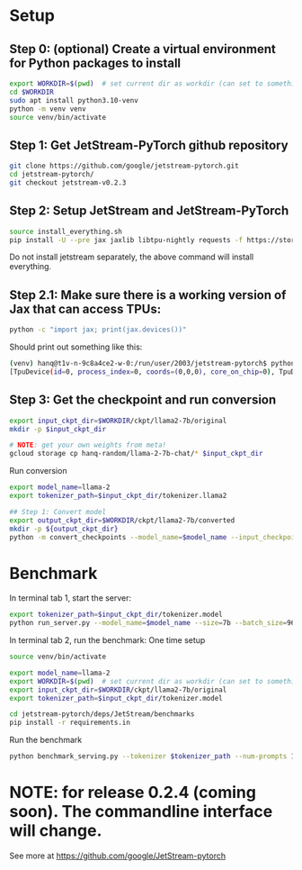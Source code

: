 # Setup

## Step 0: (optional) Create a virtual environment for Python packages to install

```bash
export WORKDIR=$(pwd)  # set current dir as workdir (can set to something else)
cd $WORKDIR
sudo apt install python3.10-venv
python -m venv venv
source venv/bin/activate
```

## Step 1: Get JetStream-PyTorch github repository

```bash
git clone https://github.com/google/jetstream-pytorch.git
cd jetstream-pytorch/
git checkout jetstream-v0.2.3
```

## Step 2: Setup JetStream and JetStream-PyTorch
```bash
source install_everything.sh
pip install -U --pre jax jaxlib libtpu-nightly requests -f https://storage.googleapis.com/jax-releases/jax_nightly_releases.html -f https://storage.googleapis.com/jax-releases/libtpu_releases.html
```


Do not install jetstream separately, the above command will install everything.

## Step 2.1: Make sure there is a working version of Jax that can access TPUs:

```bash
python -c "import jax; print(jax.devices())"
```

Should print out something like this:

```bash
(venv) hanq@t1v-n-9c8a4ce2-w-0:/run/user/2003/jetstream-pytorch$ python -c "import jax; print(jax.devices())"
[TpuDevice(id=0, process_index=0, coords=(0,0,0), core_on_chip=0), TpuDevice(id=1, process_index=0, coords=(1,0,0), core_on_chip=0), TpuDevice(id=2, process_index=0, coords=(0,1,0), core_on_chip=0), TpuDevice(id=3, process_index=0, coords=(1,1,0), core_on_chip=0), TpuDevice(id=4, process_index=0, coords=(0,2,0), core_on_chip=0), TpuDevice(id=5, process_index=0, coords=(1,2,0), core_on_chip=0), TpuDevice(id=6, process_index=0, coords=(0,3,0), core_on_chip=0), TpuDevice(id=7, process_index=0, coords=(1,3,0), core_on_chip=0)]
```


## Step 3: Get the checkpoint and run conversion

```bash
export input_ckpt_dir=$WORKDIR/ckpt/llama2-7b/original
mkdir -p $input_ckpt_dir

# NOTE: get your own weights from meta!
gcloud storage cp hanq-random/llama-2-7b-chat/* $input_ckpt_dir
```

Run conversion
```bash
export model_name=llama-2
export tokenizer_path=$input_ckpt_dir/tokenizer.llama2

## Step 1: Convert model
export output_ckpt_dir=$WORKDIR/ckpt/llama2-7b/converted
mkdir -p ${output_ckpt_dir}
python -m convert_checkpoints --model_name=$model_name --input_checkpoint_dir=$input_ckpt_dir --output_checkpoint_dir=$output_ckpt_dir --quantize_weights=True
```

# Benchmark

In terminal tab 1, start the server:
```bash
export tokenizer_path=$input_ckpt_dir/tokenizer.model
python run_server.py --model_name=$model_name --size=7b --batch_size=96 --max_cache_length=2048 --checkpoint_path=$output_ckpt_dir   --tokenizer_path=$tokenizer_path --sharding_config="default_shardings/llama.yaml" --quantize_weights=1 --quantize_kv_cache=1

```

In terminal tab 2, run the benchmark:
One time setup
```bash
source venv/bin/activate

export model_name=llama-2
export WORKDIR=$(pwd)  # set current dir as workdir (can set to something else)
export input_ckpt_dir=$WORKDIR/ckpt/llama2-7b/original
export tokenizer_path=$input_ckpt_dir/tokenizer.model

cd jetstream-pytorch/deps/JetStream/benchmarks
pip install -r requirements.in
```

Run the benchmark
```bash
python benchmark_serving.py --tokenizer $tokenizer_path --num-prompts 1000  --dataset openorca --save-request-outputs --warmup-mode=sampled --model=$model_name
```


# NOTE: for release 0.2.4 (coming soon). The commandline interface will change.
See more at https://github.com/google/JetStream-pytorch